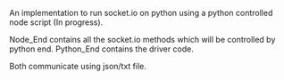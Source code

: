 An implementation to run socket.io on python using a python controlled node script (In progress).

Node_End contains all the socket.io methods which will be controlled by python end.
Python_End contains the driver code.

Both communicate using json/txt file.
